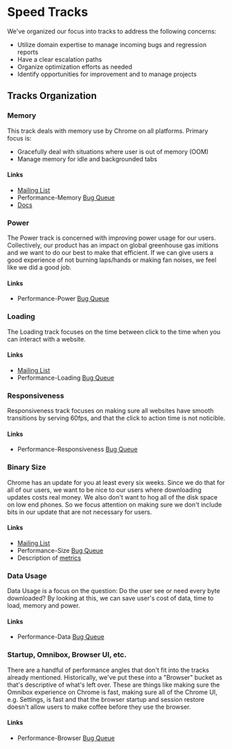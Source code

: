 # Speed Tracks

We've organized our focus into tracks to address the following concerns:

 * Utilize domain expertise to manage incoming bugs and regression reports
 * Have a clear escalation paths
 * Organize optimization efforts as needed
 * Identify opportunities for improvement and to manage projects

## Tracks Organization

### Memory

This track deals with memory use by Chrome on all platforms. Primary focus is:

 * Gracefully deal with situations where user is out of memory (OOM)
 * Manage memory for idle and backgrounded tabs

#### Links
 
 * [Mailing List](https://groups.google.com/a/chromium.org/forum/#!forum/memory-dev)
 * Performance-Memory [Bug
   Queue](https://bugs.chromium.org/p/chromium/issues/list?can=2&q=Performance%3DMemory)
 * [Docs](https://chromium.googlesource.com/chromium/src/+/master/docs/memory)

### Power

The Power track is concerned with improving power usage for our users.
Collectively, our product has an impact on global greenhouse gas imitions and we
want to do our best to make that efficient. If we can give users a good
experience of not burning laps/hands or making fan noises, we feel like we did a
good job.

#### Links

 * Performance-Power [Bug
   Queue](https://bugs.chromium.org/p/chromium/issues/list?can=2&q=Performance%3DPower)

### Loading

The Loading track focuses on the time between click to the time when you can
interact with a website.

#### Links

 * [Mailing
   List](https://groups.google.com/a/chromium.org/forum/#!forum/loading-dev)
 * Performance-Loading [Bug
   Queue](https://bugs.chromium.org/p/chromium/issues/list?can=2&q=Performance%3DLoading)

### Responsiveness

Responsiveness track focuses on making sure all websites have smooth transitions
by serving 60fps, and that the click to action time is not noticible.

#### Links

 * Performance-Responsiveness [Bug
   Queue](https://bugs.chromium.org/p/chromium/issues/list?can=2&q=Performance%3DResponsiveness)

### Binary Size

Chrome has an update for you at least every six weeks. Since we do that for all
of our users, we want to be nice to our users where downloading updates costs
real money. We also don't want to hog all of the disk space on low end phones.
So we focus attention on making sure we don't include bits in our update that
are not necessary for users.

#### Links

 * [Mailing List](://groups.google.com/a/chromium.org/forum/#!forum/binary-size)
 * Performance-Size [Bug
   Queue](https://bugs.chromium.org/p/chromium/issues/list?can=2&q=Performance%3DSize)
 * Description of [metrics](binary_size/metrics.md)

### Data Usage

Data Usage is a focus on the question: Do the user see or need every byte
downloaded? By looking at this, we can save user's cost of data, time to load,
memory and power. 

#### Links

 * Performance-Data [Bug
   Queue](https://bugs.chromium.org/p/chromium/issues/list?can=2&q=Performance%3DData)

### Startup, Omnibox, Browser UI, etc.

There are a handful of performance angles that don't fit into the tracks already
mentioned. Historically, we've put these into a "Browser" bucket as that's
descriptive of what's left over. These are things like making sure the Omnibox
experience on Chrome is fast, making sure all of the Chrome UI, e.g. Settings,
is fast and that the browser startup and session restore doesn't allow users to
make coffee before they use the browser.

#### Links

 * Performance-Browser [Bug
   Queue](https://bugs.chromium.org/p/chromium/issues/list?can=2&q=Performance%3DBrowser)
